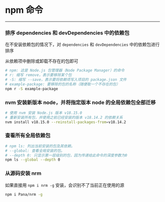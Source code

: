 # npm 命令

---

### 排序 dependencies 和 devDependencies 中的依赖包

在不安装依赖包的情况下，对 `dependencies` 和 `devDependencies` 中的依赖包进行排序

从依赖项中删除或卸载不存在的包即可

```bash
# npm: 这是 Node.js 包管理器（Node Package Manager）的命令
# r: 缩写 remove，表示要移除某个包
# -S: 缩写 --save，表示要将依赖项写入项目的 package.json 文件
# example-package: 要移除的包的名称（随便取一个不存在的包）
npm r -S example-package
```

### nvm 安装新版本 node，并将指定版本 node 的全局依赖包全部迁移

```bash
# 使用 nvm 安装 Node.js 版本 v18.15.0
# 重新安装所有包，并使用之前已经安装的版本 v18.14.2 的依赖关系
nvm install v18.15.0 --reinstall-packages-from=v18.14.2
```

### 查看所有全局依赖包

```bash
# npm ls: 列出当前安装的包及其依赖。
# --global: 查看全局安装的包。
# --depth 0: 只显示第一层级别的包，因为传递给此命令的深度参数为0
npm ls --global --depth 0
```

### 从源码安装 nrm

如果直接用 `npm i nrm -g` 安装，会识别不了当前正在使用的源

```bash
npm i Pana/nrm -g
```
